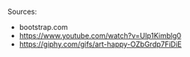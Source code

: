 Sources: 
* bootstrap.com
* https://www.youtube.com/watch?v=Ulp1Kimblg0
* https://giphy.com/gifs/art-happy-OZbGrdp7FiDiE
